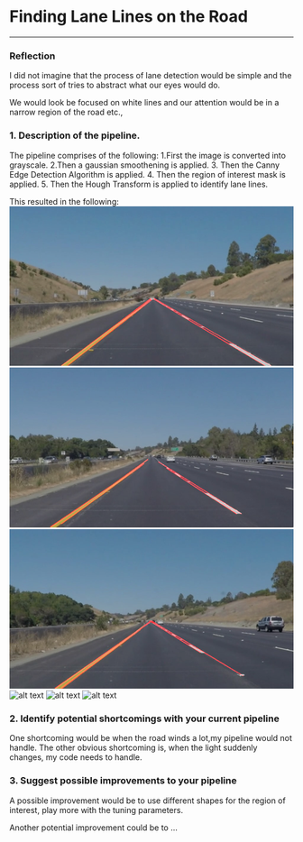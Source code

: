 # **Finding Lane Lines on the Road** 

[//]: # (Image References)

[image1]: https://raw.githubusercontent.com/vasuskimo/CarND-LaneLines-P1/master/test_images/whiteCarLaneSwitch_after.jpg "Lane Switch"
[image2]: https://raw.githubusercontent.com/vasuskimo/CarND-LaneLines-P1/master/test_images/solidYellowLeft_after.jpg "Solid Yellow Left"
[image3]: https://raw.githubusercontent.com/vasuskimo/CarND-LaneLines-P1/master/test_images/solidYellowCurve_after.jpg "Solid Yellow Curve"
[image4]: https://raw.githubusercontent.com/vasuskimo/CarND-LaneLines-P1/master/test_images/test_images/solidYellowCurve2_after.jpg "Solid Yellow Curve 2"
[image5]: https://raw.githubusercontent.com/vasuskimo/CarND-LaneLines-P1/master/test_images/test_images/solidWhiteRight_after.jpg "Solid White Line"
[image6]: https://raw.githubusercontent.com/vasuskimo/CarND-LaneLines-P1/master/test_images/test_images/solidWhiteCurve_after.jpg "Solid White Curve"
---

### Reflection

I did not imagine that the process of lane detection would be simple and the process sort of tries to abstract what our eyes would do.

We would look be focused on white lines and our attention would be in a narrow region of the road etc.,

### 1. Description of the pipeline. 

The pipeline comprises of the following:
1.First the image is converted into grayscale.
2.Then a gaussian smoothening is applied.
3. Then the Canny Edge Detection Algorithm is applied.
4. Then the region of interest mask is applied.
5. Then the Hough Transform is applied to identify lane lines.


This resulted in the following:
![alt text][image1]
![alt text][image2]
![alt text][image3]
![alt text][image4]
![alt text][image5]
![alt text][image6]


### 2. Identify potential shortcomings with your current pipeline


One shortcoming would be when the road winds a lot,my pipeline would not handle.
The other obvious shortcoming is, when the light suddenly changes, my code needs to handle.


### 3. Suggest possible improvements to your pipeline

A possible improvement would be to use different shapes for the region of interest, play more with the tuning parameters. 

Another potential improvement could be to ...
